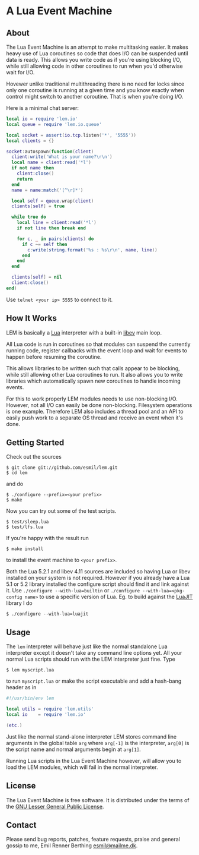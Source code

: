 A Lua Event Machine
===================


About
-----
The Lua Event Machine is an attempt to make multitasking easier.
It makes heavy use of Lua coroutines so code that does I/O
can be suspended until data is ready. This allows you write code
as if you're using blocking I/O, while still allowing code in other
coroutines to run when you'd otherwise wait for I/O.

Hovewer unlike traditional multithreading there is no need for locks since
only one coroutine is running at a given time and you know exactly
when control might switch to another coroutine. That is when you're
doing I/O.

Here is a minimal chat server:
```lua
local io = require 'lem.io'
local queue = require 'lem.io.queue'

local socket = assert(io.tcp.listen('*', '5555'))
local clients = {}

socket:autospawn(function(client)
  client:write('What is your name?\r\n')
  local name = client:read('*l')
  if not name then
    client:close()
    return
  end
  name = name:match('[^\r]*')

  local self = queue.wrap(client)
  clients[self] = true

  while true do
    local line = client:read('*l')
    if not line then break end

    for c, _ in pairs(clients) do
      if c ~= self then
        c:write(string.format('%s : %s\r\n', name, line))
      end
    end
  end

  clients[self] = nil
  client:close()
end)
```
Use `telnet <your ip> 5555` to connect to it.


How It Works
------------
LEM is basically a [Lua][] interpreter with a built-in
[libev][] main loop.

All Lua code is run in coroutines so that modules can suspend the currently
running code, register callbacks with the event loop and wait for events
to happen before resuming the coroutine.

This allows libraries to be written such that calls appear to be blocking,
while still allowing other Lua coroutines to run. It also allows you to write
libraries which automatically spawn new coroutines to handle incoming events.

For this to work properly LEM modules needs to use non-blocking I/O. However,
not all I/O can easily be done non-blocking. Filesystem operations is one example.
Therefore LEM also includes a thread pool and an API to easily push work to a
separate OS thread and receive an event when it's done.

[Lua]: http://www.lua.org/
[libev]: http://libev.schmorp.de/


Getting Started
---------------
Check out the sources

    $ git clone git://github.com/esmil/lem.git
    $ cd lem

and do

    $ ./configure --prefix=<your prefix>
    $ make

Now you can try out some of the test scripts.

    $ test/sleep.lua
    $ test/lfs.lua

If you're happy with the result run

    $ make install

to install the event machine to `<your prefix>`.

Both the Lua 5.2.1 and libev 4.11 sources are included so having Lua or
libev installed on your system is not required.
However if you already have a Lua 5.1 or 5.2 library installed the configure
script should find it and link against it.
Use `./configure --with-lua=builtin` or `./configure --with-lua=<pkg-config name>`
to use a specific version of Lua.
Eg. to build against the [LuaJIT][] library I do

    $ ./configure --with-lua=luajit

[LuaJIT]: http://luajit.org/luajit.html


Usage
-----
The `lem` interpreter will behave just like the normal standalone Lua
interpreter except it doesn't take any command line options yet.
All your normal Lua scripts should run with the LEM interpreter just fine. Type

    $ lem myscript.lua

to run `myscript.lua` or make the script executable and add a hash-bang
header as in

```lua
#!/usr/bin/env lem

local utils = require 'lem.utils'
local io    = require 'lem.io'

(etc.)
```

Just like the normal stand-alone interpreter LEM stores command line
arguments in the global table `arg` where `arg[-1]` is the interpreter,
`arg[0]` is the script name and normal arguments begin at `arg[1]`.

Running Lua scripts in the Lua Event Machine however, will allow you
to load the LEM modules, which will fail in the normal interpreter.


License
-------
The Lua Event Machine is free software. It is distributed under the terms
of the [GNU Lesser General Public License][lgpl].

[lgpl]: http://www.gnu.org/licenses/lgpl.html


Contact
-------
Please send bug reports, patches, feature requests, praise and general gossip
to me, Emil Renner Berthing <esmil@mailme.dk>.

